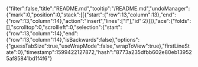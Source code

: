 {"filter":false,"title":"README.md","tooltip":"/README.md","undoManager":{"mark":0,"position":0,"stack":[[{"start":{"row":13,"column":13},"end":{"row":13,"column":14},"action":"insert","lines":["!"],"id":2}]]},"ace":{"folds":[],"scrolltop":0,"scrollleft":0,"selection":{"start":{"row":13,"column":14},"end":{"row":13,"column":14},"isBackwards":false},"options":{"guessTabSize":true,"useWrapMode":false,"wrapToView":true},"firstLineState":0},"timestamp":1599422127872,"hash":"8773a235dfbb602e80eb139525af85841bd1f4f6"}